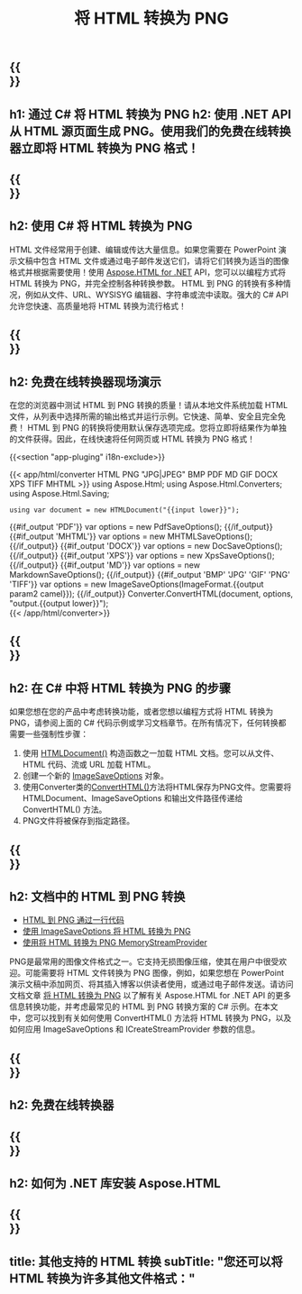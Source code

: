 ﻿---
translation: true
template: /templates/_template-conversion-child.md
title: 将 HTML 转换为 PNG
description: 在 C# 中将 HTML 转换为 PNG。在 ASP.NET 或任何 .NET 应用程序中轻松使用转换器 API。免费试用在线 HTML 到 PNG 转换器！
url: /net/conversion/html-to-png/
family: html
platformtag: net
feature: conversion
informat: HTML
outformat: PNG
otherformats: PDF DOCX XPS JPEG GIF PNG TIFF BMP XHTML MHTML MD
---

{{<section banner>}}
---
h1: 通过 C# 将 HTML 转换为 PNG
h2: 使用 .NET API 从 HTML 源页面生成 PNG。使用我们的免费在线转换器立即将 HTML 转换为 PNG 格式！
---

{{<section overview>}}
---
h2: 使用 C# 将 HTML 转换为 PNG
---

HTML 文件经常用于创建、编辑或传达大量信息。如果您需要在 PowerPoint 演示文稿中包含 HTML 文件或通过电子邮件发送它们，请将它们转换为适当的图像格式并根据需要使用！使用 [Aspose.HTML for .NET](https://products.aspose.com/html/net/) API，您可以以编程方式将 HTML 转换为 PNG，并完全控制各种转换参数。 HTML 到 PNG 的转换有多种情况，例如从文件、URL、WYSISYG 编辑器、字符串或流中读取。强大的 C# API 允许您快速、高质量地将 HTML 转换为流行格式！

{{<section demos>}}
---
h2: 免费在线转换器现场演示
---

在您的浏览器中测试 HTML 到 PNG 转换的质量！请从本地文件系统加载 HTML 文件，从列表中选择所需的输出格式并运行示例。它快速、简单、安全且完全免费！ HTML 到 PNG 的转换将使用默认保存选项完成。您将立即将结果作为单独的文件获得。因此，在线快速将任何网页或 HTML 转换为 PNG 格式！

{{<section "app-pluging" i18n-exclude>}}

{{< app/html/converter HTML PNG "JPG|JPEG" BMP PDF MD GIF DOCX XPS TIFF MHTML >}}
using Aspose.Html;
using Aspose.Html.Converters;
using Aspose.Html.Saving;

    using var document = new HTMLDocument("{{input lower}}");
{{#if_output 'PDF'}}
    var options = new PdfSaveOptions();
{{/if_output}}
{{#if_output 'MHTML'}}
    var options = new MHTMLSaveOptions();
{{/if_output}}
{{#if_output 'DOCX'}}
    var options = new DocSaveOptions();
{{/if_output}}
{{#if_output 'XPS'}}
    var options = new XpsSaveOptions();
{{/if_output}}
{{#if_output 'MD'}}
    var options = new MarkdownSaveOptions();
{{/if_output}}
{{#if_output 'BMP' 'JPG' 'GIF' 'PNG' 'TIFF'}}
    var options = new ImageSaveOptions(ImageFormat.{{output param2 camel}});
{{/if_output}}
    Converter.ConvertHTML(document, options, "output.{{output lower}}");   
{{< /app/html/converter>}} 


{{<section steps>}}
---
h2: 在 C# 中将 HTML 转换为 PNG 的步骤
---

如果您想在您的产品中考虑转换功能，或者您想以编程方式将 HTML 转换为 PNG，请参阅上面的 C# 代码示例或学习文档章节。在所有情况下，任何转换都需要一些强制性步骤：
1. 使用 [HTMLDocument()](https://reference.aspose.com/html/net/aspose.html/htmldocument/) 构造函数之一加载 HTML 文档。您可以从文件、HTML 代码、流或 URL 加载 HTML。
1. 创建一个新的 [ImageSaveOptions](https://reference.aspose.com/html/net/aspose.html.saving/imagesaveoptions/) 对象。
1. 使用Converter类的[ConvertHTML()](https://reference.aspose.com/html/net/aspose.html.converters/converter/converthtml/)方法将HTML保存为PNG文件。您需要将 HTMLDocument、ImageSaveOptions 和输出文件路径传递给 ConvertHTML() 方法。
1. PNG文件将被保存到指定路径。

{{<section documentation>}}
---
h2: 文档中的 HTML 到 PNG 转换
---

  - <a href="https://docs.aspose.com/html/net/converting-between-formats/html-to-png/#html-to-png-by-a-single-line-of-code " target="_blank">HTML 到 PNG 通过一行代码</a>
  - <a href="https://docs.aspose.com/html/net/converting-between-formats/html-to-png/#convert-html-to-png-using-imagesaveoptions" target="_blank" >使用 ImageSaveOptions 将 HTML 转换为 PNG</a>
   - <a href="https://docs.aspose.com/html/net/converting-between-formats/html-to-png/#output-stream-providers" target="_blank">使用将 HTML 转换为 PNG MemoryStreamProvider</a>

PNG是最常用的图像文件格式之一。它支持无损图像压缩，使其在用户中很受欢迎。可能需要将 HTML 文件转换为 PNG 图像，例如，如果您想在 PowerPoint 演示文稿中添加网页、将其插入博客以供读者使用，或通过电子邮件发送。请访问文档文章 [将 HTML 转换为 PNG](https://docs.aspose.com/html/net/converting-between-formats/html-to-png/) 以了解有关 Aspose.HTML for .NET API 的更多信息转换功能，并考虑最常见的 HTML 到 PNG 转换方案的 C# 示例。在本文中，您可以找到有关如何使用 ConvertHTML() 方法将 HTML 转换为 PNG，以及如何应用 ImageSaveOptions 和 ICreateStreamProvider 参数的信息。

{{<section online-converters>}}
---
h2: 免费在线转换器
---

{{<section get-started>}}
---
h2: 如何为 .NET 库安装 Aspose.HTML
---

{{<section other-conversions>}}
---
title: 其他支持的 HTML 转换
subTitle: "您还可以将 HTML 转换为许多其他文件格式："
---